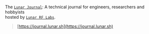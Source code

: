 The [`Lunar Journal`](https://journal.lunar.sh): A technical journal for engineers, researchers and hobbyists <br>
hosted by [`Lunar RF Labs`](https://labs.lunar.sh).

> [https://journal.lunar.sh](https://journal.lunar.sh)
